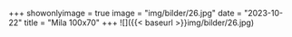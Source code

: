 +++
showonlyimage = true
image = "img/bilder/26.jpg"
date = "2023-10-22"
title = "Mila 100x70"
+++
![]({{< baseurl >}}img/bilder/26.jpg)